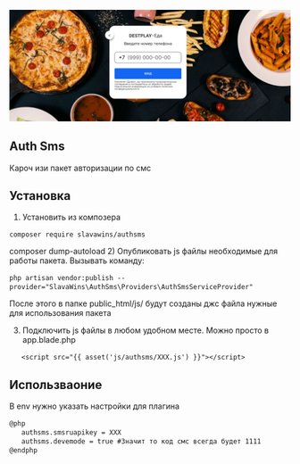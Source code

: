 <p align="center">
<img src="info/logo.png">
</p>
 
## Auth Sms
Кароч изи пакет авторизации по смс
   

## Установка
1) Установить из композера 
```  
composer require slavawins/authsms
```
composer dump-autoload
2) Опубликовать js файлы необходимые для работы пакета.
Вызывать команду:
   ```
   php artisan vendor:publish --provider="SlavaWins\AuthSms\Providers\AuthSmsServiceProvider"
   ``` 
После этого в папке public_html/js/ будут созданы джс файла нужные для использования пакета

3) Подключить js файлы в любом удобном месте. Можно просто в app.blade.php
 ```
    <script src="{{ asset('js/authsms/XXX.js') }}"></script> 
 ``` 


## Использваоние

В env нужно указать настройки для плагина
 ```
@php
    authsms.smsruapikey = XXX
    authsms.devemode = true #Значит то код смс всегда будет 1111
@endphp
 ```
 
